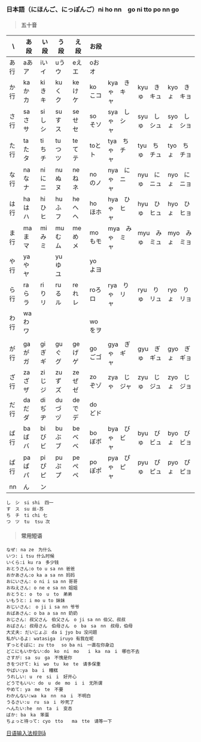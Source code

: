 ### 日本語（にほんご、にっぽんご）ni ho nn　go  ni tto po nn go

> #### 五十音

| \ |  あ段 |い段 |う段 |え段 |お段 |　 |　| |
|----|----|----|----|----|----|----|----|----|
|あ行|aあア|iいイ|uうウ|eえエ|oおオ|
|か行|kaかカ|kiきキ|kuくク|keけケ|koこコ|kya　きゃ　キャ|kyu　きゅ　キュ|kyo　きょ　キョ|　
|さ行|saさサ|siしシ|suすス|seせセ|soそソ|sya　しゃ　シャ|syu　しゅ　シュ|syo　しょ　ショ|　
|た行|taたタ|tiちチ|tuつツ|teてテ|toとト|tya　ちゃ　チャ|tyu　ちゅ　チュ|tyo　ちょ　チョ|　
|な行|naなナ|niにニ|nuぬヌ|neねネ|noのノ|nya　にゃ　ニャ|nyu　にゅ　ニュ|nyo　にょ　ニョ|　
|は行|haはハ|hiひヒ|huふフ|heへヘ|hoほホ|hya　ひゃ　ヒャ|hyu　ひゅ　ヒュ|hyo　ひょ　ヒョ|　
|ま行|maまマ|miみミ|muむム|meめメ|moもモ|mya　みゃ　ミャ|myu　みゅ　ミュ|myo　みょ　ミョ|　
|や行|yaやヤ|　|yuゆユ|　|yoよヨ||　|　|　
|ら行|raらラ|riりリ|ruるル|reれレ|roろロ|rya　りゃ　リャ|ryu　りゅ　リュ|ryo　りょ　リョ|　
|わ行| waわワ|　|　|　|　woをヲ||　|　|　
||||||||||
|が行|gaがガ|giぎギ|guぐグ|geげゲ|goごゴ|gya　ぎゃ　ギャ|gyu　ぎゅ　ギュ|gyo　ぎょ　ギョ|
|ざ行|zaざザ|ziじジ|zuずズ|zeぜゼ|zoぞゾ|zya　じゃ　ジャ|zyu　じゅ　ジュ|zyo　じょ　ジョ|
|だ行|daだダ|diぢヂ|duづヅ|deでデ|doどド||||
|ば行|baばバ|biびビ|buぶブ|beべベ|boぼボ|bya　びゃ　ビャ|byu　びゅ　ビュ|byo　びょ　ビョ|
|ぱ行|paぱパ|piぴピ|puぷプ|peぺペ|poぽポ|pya　ぴゃ　ピャ|pyu　ぴゅ　ピュ|pyo　ぴょ　ピョ|
|nn|ん|ン||||||||

```
し　シ　si shi　四一
す　ス　su 丝-苏
ち　チ　ti chi 七
つ　ツ　tu	tsu 次
```

> #### 常用短语

```
なぜ: na ze　为什么
いつ: i tsu 什么时候
いくら:i ku ra　多少钱
おとうさん:o to u sa nn 爸爸
おかあさん:o ka a sa nn 妈妈
おにいさん: o ni i sa nn 哥哥
おねえさん: o ne e sa nn 姐姐
おとうと: o　to　u　to　弟弟
いもうと: i mo u to 妹妹
おじいさん:　o ji i sa nn 爷爷
おばあさん: o ba a sa nn 奶奶
おじさん: 叔父さん　伯父さん　o ji sa nn 伯父、叔叔
おばさん: 叔母さん　伯母さん　o　ba　sa　nn　叔母，伯母
大丈夫: だいじょぶ　da i jyo bu 没问题
私がいるよ: watasiga　iruyo 有我在呢
ずっとそばに: zu tto　 so ba ni　一直在你身边 
どこにもいかない:do　ko　ni　mo　　i　ka　na　i　哪也不去
さすが: sa　su　ga　不愧是你 
きをつけて: ki　wo　tu　ke　te　请多保重
やばい:ya　ba　i　糟糕
うれしい: u　re　si　i　好开心
どうでもいい: do　u　de　mo　i　i　无所谓
やめて: ya　me　te　不要
わかんない:wa　ka　nn　na　i　不明白
うるさい:u　ru　sa　i　吵死了
へんたい:he　nn　ta　i　变态
ばか: ba　ka　笨蛋
ちょっと待って: cyo　tto　　ma　tte　请等一下
```

[日语输入法规则å](https://www.yjbys.com/edu/J_Train/4570.html)

